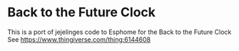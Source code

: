 # Back to the Future Clock

This is a port of jejelinges code to Esphome for the Back to the Future Clock
See https://www.thingiverse.com/thing:6144608